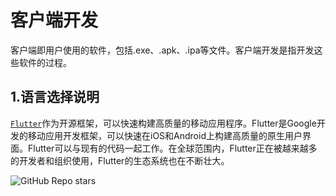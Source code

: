 # 客户端开发

客户端即用户使用的软件，包括.exe、.apk、.ipa等文件。客户端开发是指开发这些软件的过程。

## 1.语言选择说明

[`Flutter`](https://flutter.dev/)作为开源框架，可以快速构建高质量的移动应用程序。Flutter是Google开发的移动应用开发框架，可以快速在iOS和Android上构建高质量的原生用户界面。Flutter可以与现有的代码一起工作。在全球范围内，Flutter正在被越来越多的开发者和组织使用，Flutter的生态系统也在不断壮大。

![GitHub Repo stars](https://img.shields.io/github/stars/flutter/flutter)
